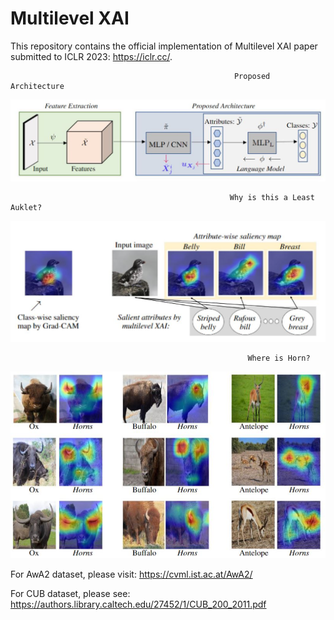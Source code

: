 # Multilevel XAI
This repository contains the official implementation of Multilevel XAI paper submitted to ICLR 2023: https://iclr.cc/.

                                                      Proposed Architecture
![](images/modell.JPG)

                                                     Why is this a Least Auklet?
![](images/bird99.JPG)

                                                         Where is Horn?
![](images/horns.JPG)

For AwA2 dataset, please visit: https://cvml.ist.ac.at/AwA2/

For CUB dataset, please see: https://authors.library.caltech.edu/27452/1/CUB_200_2011.pdf
                                 

